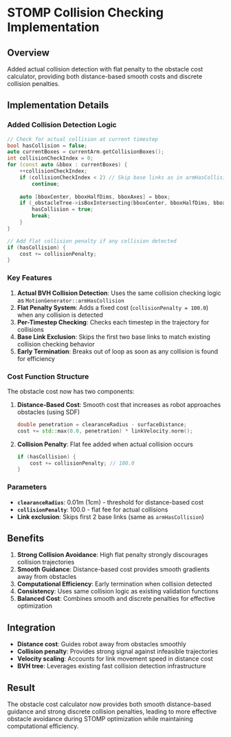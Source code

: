 # STOMP Collision Checking Implementation

## Overview
Added actual collision detection with flat penalty to the obstacle cost calculator, providing both distance-based smooth costs and discrete collision penalties.

## Implementation Details

### **Added Collision Detection Logic**
```cpp
// Check for actual collision at current timestep
bool hasCollision = false;
auto currentBoxes = currentArm.getCollisionBoxes();
int collisionCheckIndex = 0;
for (const auto &bbox : currentBoxes) {
    ++collisionCheckIndex;
    if (collisionCheckIndex < 2) // Skip base links as in armHasCollision
        continue;
    
    auto [bboxCenter, bboxHalfDims, bboxAxes] = bbox;
    if (_obstacleTree->isBoxIntersecting(bboxCenter, bboxHalfDims, bboxAxes)) {
        hasCollision = true;
        break;
    }
}

// Add flat collision penalty if any collision detected
if (hasCollision) {
    cost += collisionPenalty;
}
```

### **Key Features**

1. **Actual BVH Collision Detection**: Uses the same collision checking logic as `MotionGenerator::armHasCollision`
2. **Flat Penalty System**: Adds a fixed cost (`collisionPenalty = 100.0`) when any collision is detected
3. **Per-Timestep Checking**: Checks each timestep in the trajectory for collisions
4. **Base Link Exclusion**: Skips the first two base links to match existing collision checking behavior
5. **Early Termination**: Breaks out of loop as soon as any collision is found for efficiency

### **Cost Function Structure**

The obstacle cost now has two components:

1. **Distance-Based Cost**: Smooth cost that increases as robot approaches obstacles (using SDF)
   ```cpp
   double penetration = clearanceRadius - surfaceDistance;
   cost += std::max(0.0, penetration) * linkVelocity.norm();
   ```

2. **Collision Penalty**: Flat fee added when actual collision occurs
   ```cpp
   if (hasCollision) {
       cost += collisionPenalty; // 100.0
   }
   ```

### **Parameters**

- **`clearanceRadius`**: 0.01m (1cm) - threshold for distance-based cost
- **`collisionPenalty`**: 100.0 - flat fee for actual collisions
- **Link exclusion**: Skips first 2 base links (same as `armHasCollision`)

## Benefits

1. **Strong Collision Avoidance**: High flat penalty strongly discourages collision trajectories
2. **Smooth Guidance**: Distance-based cost provides smooth gradients away from obstacles
3. **Computational Efficiency**: Early termination when collision detected
4. **Consistency**: Uses same collision logic as existing validation functions
5. **Balanced Cost**: Combines smooth and discrete penalties for effective optimization

## Integration

- **Distance cost**: Guides robot away from obstacles smoothly
- **Collision penalty**: Provides strong signal against infeasible trajectories
- **Velocity scaling**: Accounts for link movement speed in distance cost
- **BVH tree**: Leverages existing fast collision detection infrastructure

## Result

The obstacle cost calculator now provides both smooth distance-based guidance and strong discrete collision penalties, leading to more effective obstacle avoidance during STOMP optimization while maintaining computational efficiency.
